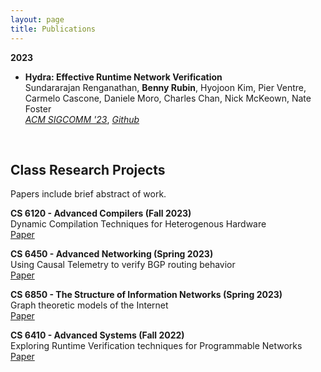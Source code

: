 ```yaml
---
layout: page
title: Publications
---
```


**2023**

- **Hydra: Effective Runtime Network Verification**  
  Sundararajan Renganathan, **Benny Rubin**, Hyojoon Kim, Pier Ventre, Carmelo Cascone, Daniele Moro, Charles Chan, Nick McKeown, Nate Foster<br>
  *[ACM SIGCOMM '23](https://dl.acm.org/doi/10.1145/3603269.3604856)*, *[Github](https://github.com/cornell-netlab/hydra-artifact)* 

<br>

## Class Research Projects 

Papers include brief abstract of work.

**CS 6120 - Advanced Compilers (Fall 2023)** <br>
Dynamic Compilation Techniques for Heterogenous Hardware <br>
[Paper](https://www.cs.cornell.edu/courses/cs6120/2023fa/blog/jitnic/)

**CS 6450 - Advanced Networking (Spring 2023)** <br>
Using Causal Telemetry to verify BGP routing behavior <br>
[Paper](./Causal_Telemetry_Paper.pdf)

**CS 6850 - The Structure of Information Networks (Spring 2023)** <br>
Graph theoretic models of the Internet <br>
[Paper](./CS_6850_Reaction_paper.pdf)

**CS 6410 - Advanced Systems (Fall 2022)** <br>
Exploring Runtime Verification techniques for Programmable Networks <br>
[Paper](./TPC_paper.pdf)

